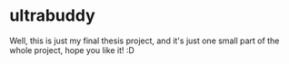 # ultrabuddy

Well, this is just my final thesis project, and it's just one small part of the whole project, hope you like it! :D

